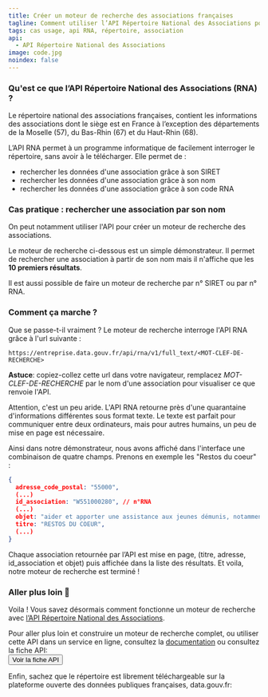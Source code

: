 ```yaml
---
title: Créer un moteur de recherche des associations françaises
tagline: Comment utiliser l’API Répertoire National des Associations pour créer un moteur de recherche qui trouve le numéro RNA d'une associations ?
tags: cas usage, api RNA, répertoire, association
api:
  - API Répertoire National des Associations
image: code.jpg
noindex: false
---
```


### Qu'est ce que l’API Répertoire National des Associations (RNA) ?

Le répertoire national des associations françaises, contient les informations des associations dont le siège est en France à l’exception des départements de la Moselle (57), du Bas-Rhin (67) et du Haut-Rhin (68).

L’API RNA permet à un programme informatique de facilement interroger le répertoire, sans avoir à le télécharger. Elle permet de :

- rechercher les données d'une association grâce à son SIRET
- rechercher les données d'une association grâce à son nom
- rechercher les données d'une association grâce à son code RNA

### Cas pratique : rechercher une association par son nom

On peut notamment utiliser l'API pour créer un moteur de recherche des associations.

Le moteur de recherche ci-dessous est un simple démonstrateur. Il permet de rechercher une association à partir de son nom mais il n'affiche que les <b>10 premiers résultats</b>.

Il est aussi possible de faire un moteur de recherche par n° SIRET ou par n° RNA.

<ApiRnaWidget />

### Comment ça marche ?

Que se passe-t-il vraiment ? Le moteur de recherche interroge l'API RNA grâce à l'url suivante :

`https://entreprise.data.gouv.fr/api/rna/v1/full_text/<MOT-CLEF-DE-RECHERCHE>`

**Astuce**: copiez-collez cette url dans votre navigateur, remplacez _MOT-CLEF-DE-RECHERCHE_ par le nom d'une association pour visualiser ce que renvoie l'API.

Attention, c'est un peu aride. L'API RNA retourne près d'une quarantaine d'informations différentes sous format texte. Le texte est parfait pour communiquer entre deux ordinateurs, mais pour autres humains, un peu de mise en page est nécessaire.

Ainsi dans notre démonstrateur, nous avons affiché dans l'interface une combinaison de quatre champs. Prenons en exemple <External href='https://entreprise.data.gouv.fr/api/rna/v1/full_text/restos%20du%20coeur'>les "Restos du coeur"</External> :

```json
{
  adresse_code_postal: "55000",
  (...)
  id_association: "W551000280", // n°RNA
  (...)
  objet: "aider et apporter une assistance aux jeunes démunis, notamment dans le domaine alimentaire.",
  titre: "RESTOS DU COEUR",
  (...)
}
```

Chaque association retournée par l’API est mise en page, (titre, adresse, id_association et objet) puis affichée dans la liste des résultats. Et voila, notre moteur de recherche est terminé !

### Aller plus loin 🚀

Voila ! Vous savez désormais comment fonctionne un moteur de recherche avec [l’API Répertoire National des Associations](/les-api/api_rna).

Pour aller plus loin et construire un moteur de recherche complet, ou utiliser cette API dans un service en ligne, consultez la [documentation](/documentation/api_rna) ou consultez la fiche API:
<br/>
<Button href="/les-api/api_rna">Voir la fiche API</Button>

Enfin, sachez que le répertoire est librement téléchargeable sur la plateforme ouverte des données publiques françaises, <External href='data.gouv.fr'>data.gouv.fr</External>:

<Datagouv title='Répertoire National des Associations' productor='Ministère de l’Intérieur' href="https://www.data.gouv.fr/fr/datasets/repertoire-national-des-associations/">
